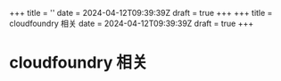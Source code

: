 +++
title = ''
date = 2024-04-12T09:39:39Z
draft = true
+++
+++
title = cloudfoundry 相关
date = 2024-04-12T09:39:39Z
draft = true
+++
# cloudfoundry 相关
